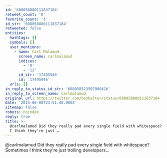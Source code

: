 ```yaml
---
id: '608058880111837184'
retweet_count: '0'
favorite_count: '1'
id_str: '608058880111837184'
retweeted: false
entities:
  hashtags: []
  symbols: []
  user_mentions:
    - name: Carl Malamud
      screen_name: carlmalamud
      indices:
        - '0'
        - '12'
      id_str: '17495946'
      id: '17495946'
  urls: []
in_reply_to_status_id_str: '608058523507900416'
in_reply_to_screen_name: carlmalamud
original_url: https://twitter.com/benbalter/status/608058880111837184
date: '2015-06-08T23:51:48.000Z'
sitemap: false
robots: noindex
reply: true
title: >-
  @carlmalamud Did they really pad every single field with whitespace? Sometimes
  I think they're just …
---
```


@carlmalamud Did they really pad every single field with whitespace? Sometimes I think they're just trolling developers…
